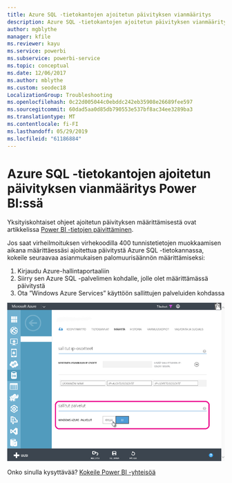 ```yaml
---
title: Azure SQL -tietokantojen ajoitetun päivityksen vianmääritys
description: Azure SQL -tietokantojen ajoitetun päivityksen vianmääritys Power BI:ssä
author: mgblythe
manager: kfile
ms.reviewer: kayu
ms.service: powerbi
ms.subservice: powerbi-service
ms.topic: conceptual
ms.date: 12/06/2017
ms.author: mblythe
ms.custom: seodec18
LocalizationGroup: Troubleshooting
ms.openlocfilehash: 0c22d005044c0ebddc242eb35908e26689fee597
ms.sourcegitcommit: 60dad5aa0d85db790553e537bf8ac34ee3289ba3
ms.translationtype: MT
ms.contentlocale: fi-FI
ms.lasthandoff: 05/29/2019
ms.locfileid: "61186884"
---
```

# <a name="troubleshooting-scheduled-refresh-for-azure-sql-databases-in-power-bi"></a>Azure SQL -tietokantojen ajoitetun päivityksen vianmääritys Power BI:ssä
Yksityiskohtaiset ohjeet ajoitetun päivityksen määrittämisestä ovat artikkelissa [Power BI -tietojen päivittäminen](refresh-data.md).

Jos saat virheilmoituksen virhekoodilla 400 tunnistetietojen muokkaamisen aikana määrittäessäsi ajoitettua päivitystä Azure SQL -tietokannassa, kokeile seuraavaa asianmukaisen palomuurisäännön määrittämiseksi:

1. Kirjaudu Azure-hallintaportaaliin
2. Siirry sen Azure SQL -palvelimen kohdalle, jolle olet määrittämässä päivitystä
3. Ota ”Windows Azure Services” käyttöön sallittujen palveluiden kohdassa

![Azuren sallitut palvelut](media/service-admin-troubleshooting-scheduled-refresh-azure-sql-databases/azurerefresh.png)  

Onko sinulla kysyttävää? [Kokeile Power BI -yhteisöä](http://community.powerbi.com/)

